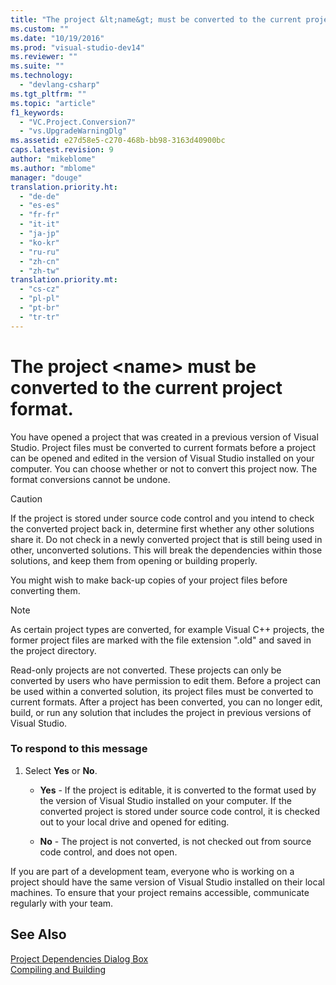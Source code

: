 ```yaml
---
title: "The project &lt;name&gt; must be converted to the current project format."
ms.custom: ""
ms.date: "10/19/2016"
ms.prod: "visual-studio-dev14"
ms.reviewer: ""
ms.suite: ""
ms.technology: 
  - "devlang-csharp"
ms.tgt_pltfrm: ""
ms.topic: "article"
f1_keywords: 
  - "VC.Project.Conversion7"
  - "vs.UpgradeWarningDlg"
ms.assetid: e27d58e5-c270-468b-bb98-3163d40900bc
caps.latest.revision: 9
author: "mikeblome"
ms.author: "mblome"
manager: "douge"
translation.priority.ht: 
  - "de-de"
  - "es-es"
  - "fr-fr"
  - "it-it"
  - "ja-jp"
  - "ko-kr"
  - "ru-ru"
  - "zh-cn"
  - "zh-tw"
translation.priority.mt: 
  - "cs-cz"
  - "pl-pl"
  - "pt-br"
  - "tr-tr"
---
```

# The project &lt;name&gt; must be converted to the current project format.
You have opened a project that was created in a previous version of Visual Studio. Project files must be converted to current formats before a project can be opened and edited in the version of Visual Studio installed on your computer. You can choose whether or not to convert this project now. The format conversions cannot be undone.  
  
> [!CAUTION]
>  If the project is stored under source code control and you intend to check the converted project back in, determine first whether any other solutions share it. Do not check in a newly converted project that is still being used in other, unconverted solutions. This will break the dependencies within those solutions, and keep them from opening or building properly.  
  
 You might wish to make back-up copies of your project files before converting them.  
  
> [!NOTE]
>  As certain project types are converted, for example Visual C++ projects, the former project files are marked with the file extension ".old" and saved in the project directory.  
  
 Read-only projects are not converted. These projects can only be converted by users who have permission to edit them. Before a project can be used within a converted solution, its project files must be converted to current formats. After a project has been converted, you can no longer edit, build, or run any solution that includes the project in previous versions of Visual Studio.  
  
### To respond to this message  
  
1.  Select **Yes** or **No**.  
  
    -   **Yes** - If the project is editable, it is converted to the format used by the version of Visual Studio installed on your computer. If the converted project is stored under source code control, it is checked out to your local drive and opened for editing.  
  
    -   **No** - The project is not converted, is not checked out from source code control, and does not open.  
  
 If you are part of a development team, everyone who is working on a project should have the same version of Visual Studio installed on their local machines. To ensure that your project remains accessible, communicate regularly with your team.  
  
## See Also  
 [Project Dependencies Dialog Box](http://msdn.microsoft.com/en-us/d66e48c3-3722-40dd-99b4-53d93cac128e)   
 [Compiling and Building](../ide/compiling-and-building-in-visual-studio.md)